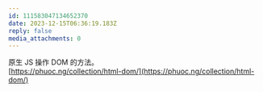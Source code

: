 ```yaml
---
id: 111583047134652370
date: 2023-12-15T06:36:19.183Z
reply: false
media_attachments: 0
---
```


原生 JS 操作 DOM 的方法。  
[https://phuoc.ng/collection/html-dom/](https://phuoc.ng/collection/html-dom/)


